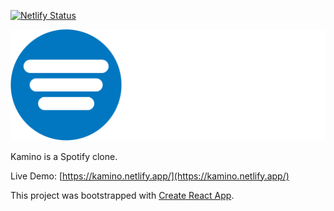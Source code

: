 [![Netlify Status](https://api.netlify.com/api/v1/badges/16a111f1-5cbb-450f-b13a-b81a2665e0bd/deploy-status)](https://app.netlify.com/sites/kamino/deploys)

![Kamino Logo](/src/images/kamino-brand.png)

Kamino is a Spotify clone.

Live Demo: [https://kamino.netlify.app/](https://kamino.netlify.app/)

This project was bootstrapped with [Create React App](https://github.com/facebook/create-react-app).

